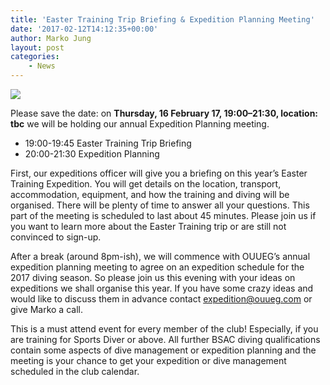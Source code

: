 ```yaml
---
title: 'Easter Training Trip Briefing & Expedition Planning Meeting'
date: '2017-02-12T14:12:35+00:00'
author: Marko Jung
layout: post
categories:
    - News
---
```


![](https://ouueg.com/wp-content/uploads/2017/02/16300203_10154522777139794_8828033607982744658_o.jpg)

Please save the date: on **Thursday, 16 February 17, 19:00–21:30, location: tbc** we will be holding our annual Expedition Planning meeting.

- 19:00-19:45 Easter Training Trip Briefing
- 20:00-21:30 Expedition Planning

First, our expeditions officer will give you a briefing on this year’s Easter Training Expedition. You will get details on the location, transport, accommodation, equipment, and how the training and diving will be organised. There will be plenty of time to answer all your questions. This part of the meeting is scheduled to last about 45 minutes. Please join us if you want to learn more about the Easter Training trip or are still not convinced to sign-up.

After a break (around 8pm-ish), we will commence with OUUEG’s annual expedition planning meeting to agree on an expedition schedule for the 2017 diving season. So please join us this evening with your ideas on expeditions we shall organise this year. If you have some crazy ideas and would like to discuss them in advance contact expedition@ouueg.com or give Marko a call.

This is a must attend event for every member of the club! Especially, if you are training for Sports Diver or above. All further BSAC diving qualifications contain some aspects of dive management or expedition planning and the meeting is your chance to get your expedition or dive management scheduled in the club calendar.

